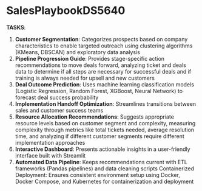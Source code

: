 # SalesPlaybookDS5640
**TASKS**:  
1. **Customer Segmentation**: Categorizes prospects based on company characteristics to enable targeted outreach using clustering algorithms (KMeans, DBSCAN) and exploratory data analysis
2. **Pipeline Progression Guide**: Provides stage-specific action recommendations to move deals forward, analyzing ticket and deals data to determine if all steps are necessary for successful deals and if training is always needed for upsell and new customers
3. **Deal Outcome Prediction**: Uses machine learning classification models (Logistic Regression, Random Forest, XGBoost, Neural Network) to forecast deal success probability
4. **Implementation Handoff Optimization**: Streamlines transitions between sales and customer success teams
5. **Resource Allocation Recommendations**: Suggests appropriate resource levels based on customer segment and complexity, measuring complexity through metrics like total tickets needed, average resolution time, and analyzing if different customer segments require different implementation approaches
6. **Interactive Dashboard**: Presents actionable insights in a user-friendly interface built with Streamlit
7. **Automated Data Pipeline**: Keeps recommendations current with ETL frameworks (Pandas pipelines) and data cleaning scripts
Containerized Deployment: Ensures consistent environment setup using Docker, Docker Compose, and Kubernetes for containerization and deployment